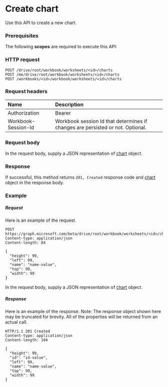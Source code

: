 # Create chart

Use this API to create a new chart.
### Prerequisites
The following **scopes** are required to execute this API: 
### HTTP request
<!-- { "blockType": "ignored" } -->
```http
POST /drive/root/workbook/worksheets/<id>/charts
POST /me/drive/root/workbook/worksheets/<id>/charts
POST /workbooks/<id>/workbook/worksheets/<id>/charts

```
### Request headers
| Name       | Description|
|:---------------|:----------|
| Authorization  | Bearer <code>|
| Workbook-Session-Id  | Workbook session Id that determines if changes are persisted or not. Optional.|

### Request body
In the request body, supply a JSON representation of [chart](../resources/chart.md) object.


### Response
If successful, this method returns `201, Created` response code and [chart](../resources/chart.md) object in the response body.

### Example
##### Request
Here is an example of the request.
<!-- {
  "blockType": "request",
  "name": "create_chart_from_worksheet"
}-->
```http
POST https://graph.microsoft.com/beta/drive/root/workbook/worksheets/<id>/charts
Content-type: application/json
Content-length: 84

{
  "height": 99,
  "left": 99,
  "name": "name-value",
  "top": 99,
  "width": 99
}
```
In the request body, supply a JSON representation of [chart](../resources/chart.md) object.
##### Response
Here is an example of the response. Note: The response object shown here may be truncated for brevity. All of the properties will be returned from an actual call.
<!-- {
  "blockType": "response",
  "truncated": true,
  "@odata.type": "microsoft.graph.chart"
} -->
```http
HTTP/1.1 201 Created
Content-type: application/json
Content-length: 104

{
  "height": 99,
  "id": "id-value",
  "left": 99,
  "name": "name-value",
  "top": 99,
  "width": 99
}
```

<!-- uuid: 8fcb5dbc-d5aa-4681-8e31-b001d5168d79
2015-10-25 14:57:30 UTC -->
<!-- {
  "type": "#page.annotation",
  "description": "Create chart",
  "keywords": "",
  "section": "documentation",
  "tocPath": ""
}-->